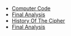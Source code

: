 * [Computer Code](Code.md)
* [Final Analysis](Fanalysis.md)
* [History Of The Cipher](Hist.md)
* [Final Analysis](Fanalysis.md)

